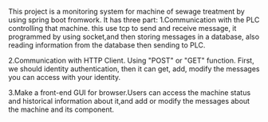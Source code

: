 This project is a monitoring system for machine of sewage treatment  by using spring boot fromwork.
It has three part:
1.Communication with the PLC controlling that machine. this use tcp to send and receive message, it programmed by
using socket,and then storing messages in a database, also reading information from the database then sending to PLC.

2.Communication with HTTP Client. Using "POST" or "GET" function. First, we should identity authentication, then it can
get, add, modify the messages you can access with your identity.

3.Make a front-end GUI for browser.Users can access the machine status and historical information about it,and add or modify
the messages about the machine and its component.
